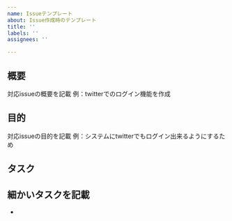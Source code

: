 ```yaml
---
name: Issueテンプレート
about: Issue作成時のテンプレート
title: ''
labels: ''
assignees: ''

---
```


## 概要
対応issueの概要を記載
例：twitterでのログイン機能を作成

## 目的
対応issueの目的を記載
例：システムにtwitterでもログイン出来るようにするため

## タスク
細かいタスクを記載
- 
-
